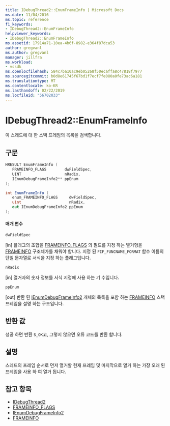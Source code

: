 ```yaml
---
title: IDebugThread2::EnumFrameInfo | Microsoft Docs
ms.date: 11/04/2016
ms.topic: reference
f1_keywords:
- IDebugThread2::EnumFrameInfo
helpviewer_keywords:
- IDebugThread2::EnumFrameInfo
ms.assetid: 17914a71-10ea-4b6f-8982-e364f87dca53
author: gregvanl
ms.author: gregvanl
manager: jillfra
ms.workload:
- vssdk
ms.openlocfilehash: 584c7ba10ac9eb05268f50ecaffa8c47818f7977
ms.sourcegitcommit: b0d8e61745f67bd1f7ecf7fe080a0fe73ac6a181
ms.translationtype: MT
ms.contentlocale: ko-KR
ms.lasthandoff: 02/22/2019
ms.locfileid: "56702033"
---
```

# <a name="idebugthread2enumframeinfo"></a>IDebugThread2::EnumFrameInfo
이 스레드에 대 한 스택 프레임의 목록을 검색합니다.

## <a name="syntax"></a>구문

```cpp
HRESULT EnumFrameInfo ( 
   FRAMEINFO_FLAGS        dwFieldSpec,
   UINT                   nRadix,
   IEnumDebugFrameInfo2** ppEnum
);
```

```csharp
int EnumFrameInfo ( 
   enum_FRAMEINFO_FLAGS     dwFieldSpec,
   uint                     nRadix,
   out IEnumDebugFrameInfo2 ppEnum
);
```

#### <a name="parameters"></a>매개 변수
 `dwFieldSpec`

 [in] 플래그의 조합을 [FRAMEINFO_FLAGS](../../../extensibility/debugger/reference/frameinfo-flags.md) 의 필드를 지정 하는 열거형을 [FRAMEINFO](../../../extensibility/debugger/reference/frameinfo.md) 구조체가를 채워야 합니다. 지정 된 `FIF_FUNCNAME_FORMAT` 함수 이름의 단일 문자열로 서식을 지정 하는 플래그입니다.

 `nRadix`

 [in] 열거자의 숫자 정보를 서식 지정에 사용 하는 기 수입니다.

 `ppEnum`

 [out] 반환 된 [IEnumDebugFrameInfo2](../../../extensibility/debugger/reference/ienumdebugframeinfo2.md) 개체의 목록을 포함 하는 [FRAMEINFO](../../../extensibility/debugger/reference/frameinfo.md) 스택 프레임을 설명 하는 구조입니다.

## <a name="return-value"></a>반환 값
 성공 하면 반환 `S_OK`고, 그렇지 않으면 오류 코드를 반환 합니다.

## <a name="remarks"></a>설명
 스레드의 프레임 순서로 먼저 열거할 현재 프레임 및 마지막으로 열거 하는 가장 오래 된 프레임을 사용 하 여 열거 됩니다.

## <a name="see-also"></a>참고 항목
- [IDebugThread2](../../../extensibility/debugger/reference/idebugthread2.md)
- [FRAMEINFO_FLAGS](../../../extensibility/debugger/reference/frameinfo-flags.md)
- [IEnumDebugFrameInfo2](../../../extensibility/debugger/reference/ienumdebugframeinfo2.md)
- [FRAMEINFO](../../../extensibility/debugger/reference/frameinfo.md)